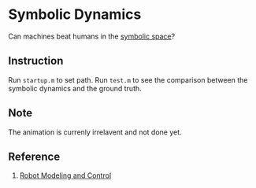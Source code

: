 # Symbolic Dynamics
Can machines beat humans in the [symbolic space](https://nosubject.com/Jacques_Lacan:The_Symbolic)?
## Instruction
Run `startup.m` to set path. Run `test.m` to see the comparison between the symbolic dynamics and the ground truth.
## Note
The animation is currenly irrelavent and not done yet.
## Reference
1. [Robot Modeling and Control](https://www.wiley.com/en-us/Robot+Modeling+and+Control%2C+2nd+Edition-p-9781119524045)